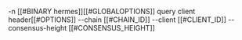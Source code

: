-n [[#BINARY hermes]][[#GLOBALOPTIONS]] query client header[[#OPTIONS]] --chain [[#CHAIN_ID]] --client [[#CLIENT_ID]] --consensus-height [[#CONSENSUS_HEIGHT]]
